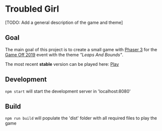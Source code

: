 # Troubled Girl
[TODO: Add a general description of the game and theme]

## Goal 
The main goal of this project is to create a small game with [Phaser 3](https://phaser.io/phaser3) for the [Game Off 2019](https://itch.io/jam/game-off-2019) event with the theme *"Leaps And Bounds"*.

The most recent **stable** version can be played here: [Play](https://janirantanen.github.io/troubled_girl/dist/)

## Development
`npm start` will start the development server in 'localhost:8080'

## Build
`npm run build` will populate the 'dist' folder with all required files to play the game
